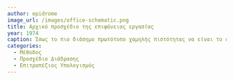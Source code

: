 ```yaml
---
author: epidrome
image_url: /images/office-schematic.png
title: Αρχικό προσχέδιο της επιφάνειας εργασίας 
year: 1974
caption: Ίσως το πιο διάσημο πρωτότυπο χαμηλής πιστότητας να είναι το σχεδιάγραμμα της γραφικής επιφάνειας εργασίας που έγινε σε μια χαρτοπετσέτα από τους ερευνητές του Xerox PARC και χρησιμοποιούσε τη μεταφορά του γραφείου για την απεικόνιση των διεπαφών.
categories:
  - Μέθοδος
  - Προσχέδιο Διάδρασης
  - Επιτραπέζιος Υπολογισμός
---
```

